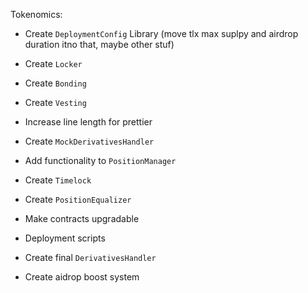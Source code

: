 Tokenomics:

- Create `DeploymentConfig` Library (move tlx max suplpy and airdrop duration itno that, maybe other stuf)
- Create `Locker`
- Create `Bonding`
- Create `Vesting`

- Increase line length for prettier
- Create `MockDerivativesHandler`
- Add functionality to `PositionManager`
- Create `Timelock`
- Create `PositionEqualizer`
- Make contracts upgradable
- Deployment scripts
- Create final `DerivativesHandler`
- Create aidrop boost system
